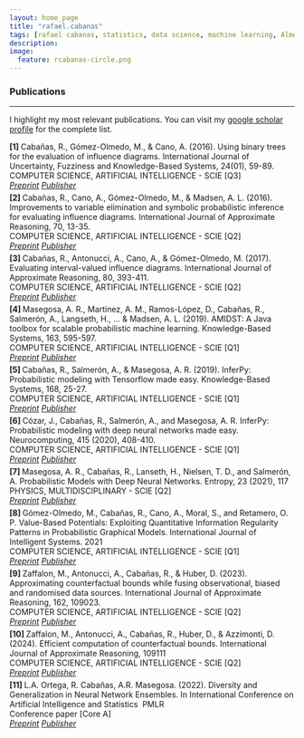```yaml
---
layout: home_page
title: "rafael.cabanas"
tags: [rafael cabanas, statistics, data science, machine learning, Almeria]
description: 
image:
  feature: rcabanas-circle.png
---
```



<style>
    ol.custom-counter {
        counter-reset: item; /* Initialize the counter */
        list-style-type: none; /* Remove default numbering */
        padding-left: 0; /* Remove default padding */
    }

    ol.custom-counter > li {
        counter-increment: item; /* Increment the counter */
        margin-bottom: 5px; /* Add some space between items */
    }

    ol.custom-counter > li::before {
        content: "[" counter(item) "] "; /* Display the counter with brackets */
        font-weight: bold; /* Optional: make the number bold */
    }
</style>

### Publications
---

<p class="intro"> I highlight my most relevant publications. You can visit my <a href="https://scholar.google.com/citations?user=5ApYDHcAAAAJ=en">google scholar profile</a> for the complete list.</p>

<ol class="custom-counter">
 <li>
Cabañas, R., Gómez-Olmedo, M., & Cano, A. (2016). Using binary trees for the evaluation of influence diagrams. International Journal of Uncertainty, Fuzziness and Knowledge-Based Systems, 24(01), 59-89.<br>
COMPUTER SCIENCE, ARTIFICIAL INTELLIGENCE - SCIE  [Q3]
<br>
<a href='papers/2016-Cabanas-UsingBinary-IJUFKS.pdf'><i class='fa fa-file-pdf-o' aria-hidden='true' > Preprint</i></a>
<a href='https://doi.org/10.1142/S0218488516500045'><i class='ai ai-doi' aria-hidden='true' > Publisher</i></a> 
<br></li>
<li>
Cabañas, R., Cano, A., Gómez-Olmedo, M., & Madsen, A. L. (2016). Improvements to variable elimination and symbolic probabilistic inference for evaluating influence diagrams. International Journal of Approximate Reasoning, 70, 13-35.<br>
COMPUTER SCIENCE, ARTIFICIAL INTELLIGENCE - SCIE  [Q2]
<br>
<a href='papers/2016-Cabanas-Improvements-IJAR.pdf'><i class='fa fa-file-pdf-o' aria-hidden='true' > Preprint</i></a>
<a href='https://doi.org/10.1016/j.ijar.2015.11.011'><i class='ai ai-doi' aria-hidden='true' > Publisher</i></a> 
<br></li>
<li>
Cabañas, R., Antonucci, A., Cano, A., & Gómez-Olmedo, M. (2017). Evaluating interval-valued influence diagrams. International Journal of Approximate Reasoning, 80, 393-411.<br>
COMPUTER SCIENCE, ARTIFICIAL INTELLIGENCE - SCIE  [Q2]
<br>
<a href='papers/2017-Cabanas-EvaluatingInterval-IJAR.pdf'><i class='fa fa-file-pdf-o' aria-hidden='true' > Preprint</i></a>
<a href='https://doi.org/10.1016/j.ijar.2016.05.004'><i class='ai ai-doi' aria-hidden='true' > Publisher</i></a> 
<br></li>
<li>
Masegosa, A. R., Martinez, A. M., Ramos-López, D., Cabañas, R., Salmerón, A., Langseth, H., ... & Madsen, A. L. (2019). AMIDST: A Java toolbox for scalable probabilistic machine learning. Knowledge-Based Systems, 163, 595-597.<br>
COMPUTER SCIENCE, ARTIFICIAL INTELLIGENCE - SCIE  [Q1]
<br>
<a href='papers/2018-Masegosa-AMIDST-KBS-.pdf'><i class='fa fa-file-pdf-o' aria-hidden='true' > Preprint</i></a>
<a href='https://doi.org/10.1016/j.knosys.2018.09.019'><i class='ai ai-doi' aria-hidden='true' > Publisher</i></a> 
<br></li>
<li>
Cabañas, R., Salmerón, A., & Masegosa, A. R. (2019). InferPy: Probabilistic modeling with Tensorflow made easy. Knowledge-Based Systems, 168, 25-27.<br>
COMPUTER SCIENCE, ARTIFICIAL INTELLIGENCE - SCIE  [Q1]
<br>
<a href='papers/2019-Cabanas-inferpy-KBS.pdf'><i class='fa fa-file-pdf-o' aria-hidden='true' > Preprint</i></a>
<a href='https://doi.org/10.1016/j.knosys.2018.12.030'><i class='ai ai-doi' aria-hidden='true' > Publisher</i></a> 
<br></li>
<li>
Cózar, J., Cabañas, R., Salmerón, A., and Masegosa, A. R. InferPy: Probabilistic modeling with deep neural networks made easy. Neurocomputing, 415 (2020), 408-410. <br>
COMPUTER SCIENCE, ARTIFICIAL INTELLIGENCE - SCIE  [Q1]
<br>
<a href='papers/2020-Cozar-inferpy-NEU.pdf'><i class='fa fa-file-pdf-o' aria-hidden='true' > Preprint</i></a>
<a href='https://doi.org/10.1016/j.neucom.2020.07.117  '><i class='ai ai-doi' aria-hidden='true' > Publisher</i></a> 
<br></li>
<li>
Masegosa, A. R., Cabañas, R., Lanseth, H., Nielsen, T. D., and Salmerón, A. Probabilistic Models with Deep Neural Networks. Entropy, 23 (2021), 117<br>
PHYSICS, MULTIDISCIPLINARY - SCIE  [Q2]
<br>
<a href=' '><i class='fa fa-file-pdf-o' aria-hidden='true' > Preprint</i></a>
<a href='https://doi.org/10.3390/e23010117  '><i class='ai ai-doi' aria-hidden='true' > Publisher</i></a> 
<br></li>
<li>
Gómez-Olmedo, M., Cabañas, R., Cano, A., Moral, S., and Retamero, O. P. Value-Based Potentials: Exploiting Quantitative Information Regularity Patterns in Probabilistic Graphical Models. International Journal of Intelligent Systems. 2021<br>
COMPUTER SCIENCE, ARTIFICIAL INTELLIGENCE - SCIE  [Q1]
<br>
<a href='papers/2021-Gomez-value-IJIS.pdf '><i class='fa fa-file-pdf-o' aria-hidden='true' > Preprint</i></a>
<a href='https://doi.org/10.1002/int.22573'><i class='ai ai-doi' aria-hidden='true' > Publisher</i></a> 
<br></li>
<li>
Zaffalon, M., Antonucci, A., Cabañas, R., & Huber, D. (2023). Approximating counterfactual bounds while fusing observational, biased and randomised data sources. International Journal of Approximate Reasoning, 162, 109023.  <br>
COMPUTER SCIENCE, ARTIFICIAL INTELLIGENCE - SCIE  [Q2]
<br>
<a href='papers/2023-Zaffalon-aproximating-IJAR.pdf'><i class='fa fa-file-pdf-o' aria-hidden='true' > Preprint</i></a>
<a href='https://doi.org/10.1016/j.ijar.2023.109023'><i class='ai ai-doi' aria-hidden='true' > Publisher</i></a> 
<br></li>
<li>
Zaffalon, M., Antonucci, A., Cabañas, R., Huber, D., & Azzimonti, D. (2024). Efficient computation of counterfactual bounds. International Journal of Approximate Reasoning, 109111<br>
COMPUTER SCIENCE, ARTIFICIAL INTELLIGENCE - SCIE  [Q2]
<br>
<a href='papers/2024-Zaffalon-efficient-IJAR.pdf'><i class='fa fa-file-pdf-o' aria-hidden='true' > Preprint</i></a>
<a href='https://doi.org/10.1016/j.ijar.2023.109111    '><i class='ai ai-doi' aria-hidden='true' > Publisher</i></a> 
<br></li>
<li>
L.A. Ortega, R. Cabañas, A.R. Masegosa. (2022). Diversity and Generalization in Neural Network Ensembles. In International Conference on Artificial Intelligence and Statistics  PMLR<br>
Conference paper [Core A]
<br>
<a href=' '><i class='fa fa-file-pdf-o' aria-hidden='true' > Preprint</i></a>
<a href='https://proceedings.mlr.press/v151/ortega22a/ortega22a.pdf'><i class='ai ai-doi' aria-hidden='true' > Publisher</i></a> 
<br></li>
</ol>

